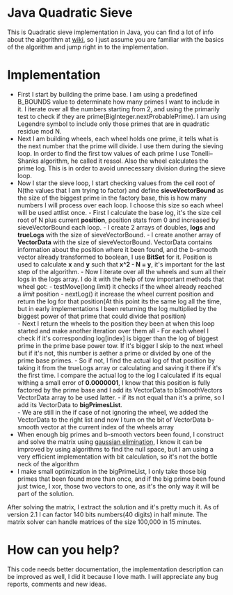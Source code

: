 # Java Quadratic Sieve

This is Quadratic sieve implementation in Java, you can find a lot of info about the algorithm at [wiki](https://en.wikipedia.org/wiki/Quadratic_sieve), so I just assume
you are familiar with the basics of the algorithm and jump right in to the implementation.
 
# Implementation 

 -  First I start by building the prime base. I am using a predefined B_BOUNDS value to determinate how many primes I want to include in it. 
    I iterate over all the numbers starting from 2, and using the primarily test to check if they are prime(BigInteger.nextProbablePrime).
    I am using Legendre symbol to include only those primes that are in quadratic residue mod N.
 -  Next I am building wheels, each wheel holds one prime, it tells what is the next number that the prime will divide.
    I use them during the sieving loop. In order to find the first tow values of each prime I use Tonelli–Shanks algorithm, he called it ressol.
    Also the wheel calculates the prime log. This is in order to avoid unnecessary division during the sieve loop.
 -  Now I star the sieve loop, I start checking values from the ceil root of N(the values that I am trying to factor) and define **sieveVectorBound** as the size of the
    biggest prime in the factory base, this is how many numbers I will process over each loop. I choose this size so each wheel will be used attlist once.
        -   First I calculate the base log, it's the size ceil root of N plus current **position**, position stats from 0 and increased by sieveVectorBound each loop.
        -   I create 2 arrays of doubles, **logs** and **trueLogs** with the size of sieveVectorBound. 
        -   I create another array of **VectorData** with the size of sieveVectorBound. VectorData contains information about the position where it been found,
            and the b-smooth vector already transformed to boolean, I use **BitSet** for it. Position is used to calculate **x** and **y** such that
            **x^2 - N = y**, it's important for the last step of the algorithm.
        -   Now I iterate over all the wheels and sum all their logs in the logs array. I do it with the help of tow important methods that wheel got:
               -    testMove(long *limit*) it checks if the wheel already reached a *limit* position
               -    nextLog() it increase the wheel current position and return the log for that position(At this point its the same log all the time, 
                    but in early implementations I been returning the log multiplied by the biggest power of that prime that could divide that position)   
        -   Next I return the wheels to the position they been at when this loop started and make another iteration over them all
        -   For each wheel I check if it's corresponding log[index] is bigger than the log of biggest prime in the prime base power tow.
            If it's bigger I skip to the next wheel but if it's not, this number is aether a prime or divided by one of the prime base primes.
        -   So if not, I find the actual log of that position by taking it from the trueLogs array or calculating and saving it 
            there if it's the first time. I compare the actual log to the log I calculated if its equal withing a small error of **0.0000001**, I know that this position
            is fully factored by the prime base and I add its VectorData to bSmoothVectors VectorData array to be used latter.
        -   if its not equal than it's a prime, so I add its VectorData to **bigPrimesList**.    
        -   We are still in the if case of not ignoring the wheel, we added the VectorData to the right list and now I turn on the bit of VectorData b-smooth vector
            at the current index of the wheels array
 -  When enough big primes and b-smooth vectors been found, I construct and solve the matrix using [gaussian elimination](https://en.wikipedia.org/wiki/Gaussian_elimination), 
    I know it can be improved by using algorithms to find the null space, but I am using a very efficient implementation with bit calculation, so it's not the bottle neck of the algorithm
 -  I make small optimization in the bigPrimeList, I only take those big primes that been found more than once, and if the big prime been found just twice, I xor, those two vectors to one,
    as it's the only way it will be part of the solution.
    
    
 After solving the matrix, I extract the solution and it's pretty much it. As of version 2.1 I can factor 140 bits numbers(40 digits) in half minute. The matrix solver can handle
 matrices of the size 100,000 in 15 minutes.
 
# How can you help?
 
This code needs better documentation, the implementation description can be improved as well, I did it because I love math.
I will appreciate any bug reports, comments and new ideas.     

